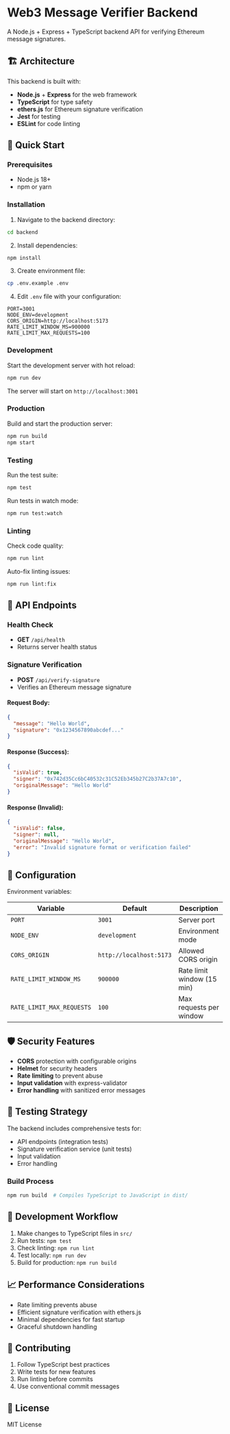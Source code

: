 # Web3 Message Verifier Backend

A Node.js + Express + TypeScript backend API for verifying Ethereum message signatures.

## 🏗️ Architecture

This backend is built with:

- **Node.js** + **Express** for the web framework
- **TypeScript** for type safety
- **ethers.js** for Ethereum signature verification
- **Jest** for testing
- **ESLint** for code linting

## 🚀 Quick Start

### Prerequisites

- Node.js 18+
- npm or yarn

### Installation

1. Navigate to the backend directory:

```bash
cd backend
```

2. Install dependencies:

```bash
npm install
```

3. Create environment file:

```bash
cp .env.example .env
```

4. Edit `.env` file with your configuration:

```env
PORT=3001
NODE_ENV=development
CORS_ORIGIN=http://localhost:5173
RATE_LIMIT_WINDOW_MS=900000
RATE_LIMIT_MAX_REQUESTS=100
```

### Development

Start the development server with hot reload:

```bash
npm run dev
```

The server will start on `http://localhost:3001`

### Production

Build and start the production server:

```bash
npm run build
npm start
```

### Testing

Run the test suite:

```bash
npm test
```

Run tests in watch mode:

```bash
npm run test:watch
```

### Linting

Check code quality:

```bash
npm run lint
```

Auto-fix linting issues:

```bash
npm run lint:fix
```

## 📡 API Endpoints

### Health Check

- **GET** `/api/health`
- Returns server health status

### Signature Verification

- **POST** `/api/verify-signature`
- Verifies an Ethereum message signature

#### Request Body:

```json
{
  "message": "Hello World",
  "signature": "0x1234567890abcdef..."
}
```

#### Response (Success):

```json
{
  "isValid": true,
  "signer": "0x742d35Cc6bC40532c31C52Eb345b27C2b37A7c10",
  "originalMessage": "Hello World"
}
```

#### Response (Invalid):

```json
{
  "isValid": false,
  "signer": null,
  "originalMessage": "Hello World",
  "error": "Invalid signature format or verification failed"
}
```

## 🔧 Configuration

Environment variables:

| Variable                  | Default                 | Description                |
| ------------------------- | ----------------------- | -------------------------- |
| `PORT`                    | `3001`                  | Server port                |
| `NODE_ENV`                | `development`           | Environment mode           |
| `CORS_ORIGIN`             | `http://localhost:5173` | Allowed CORS origin        |
| `RATE_LIMIT_WINDOW_MS`    | `900000`                | Rate limit window (15 min) |
| `RATE_LIMIT_MAX_REQUESTS` | `100`                   | Max requests per window    |

## 🛡️ Security Features

- **CORS** protection with configurable origins
- **Helmet** for security headers
- **Rate limiting** to prevent abuse
- **Input validation** with express-validator
- **Error handling** with sanitized error messages

## 🧪 Testing Strategy

The backend includes comprehensive tests for:

- API endpoints (integration tests)
- Signature verification service (unit tests)
- Input validation
- Error handling

### Build Process

```bash
npm run build  # Compiles TypeScript to JavaScript in dist/
```

## 🔄 Development Workflow

1. Make changes to TypeScript files in `src/`
2. Run tests: `npm test`
3. Check linting: `npm run lint`
4. Test locally: `npm run dev`
5. Build for production: `npm run build`

## 📈 Performance Considerations

- Rate limiting prevents abuse
- Efficient signature verification with ethers.js
- Minimal dependencies for fast startup
- Graceful shutdown handling

## 🤝 Contributing

1. Follow TypeScript best practices
2. Write tests for new features
3. Run linting before commits
4. Use conventional commit messages

## 📄 License

MIT License
